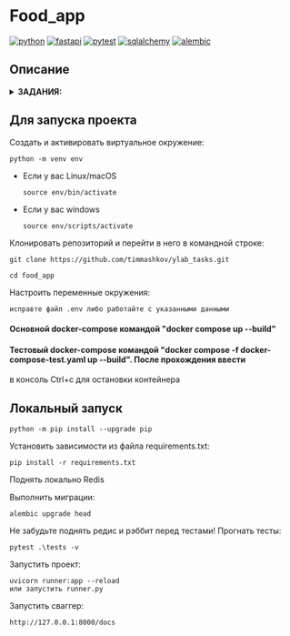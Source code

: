 # Food_app

[![python](https://img.shields.io/badge/python-3.10_-blue?style=flat-square)](https://www.python.org/)
[![fastapi](https://img.shields.io/badge/fastapi-0.109.0-critical?style=flat-square)](https://fastapi.tiangolo.com/)
[![pytest](https://img.shields.io/badge/pytest-passed-brightgreen)](https://docs.pytest.org/en/7.4.x/)
[![sqlalchemy](https://img.shields.io/badge/sqlalchemy-2.0.25-critical?style=flat-square)](https://www.sqlalchemy.org//)
[![alembic](https://img.shields.io/badge/alembic-1.13.1_-violet?style=flat-square)](https://alembic.sqlalchemy.org//)


## Описание

<details>
<summary><b>ЗАДАНИЯ:</b></summary>

1. Проект на FastAPI с использованием PostgreSQL в качестве БД. В проекте реализовано REST API по работе с меню ресторана, все CRUD операции. Даны 3 сущности: Меню, Подменю, Блюдо.

    Зависимости:
    - У меню есть подменю, которые к ней привязаны.
    - У подменю есть блюда.

    Реализовано:
    - Блюдо не может быть привязано напрямую к меню, минуя подменю.
    - Блюдо не может находиться в 2-х подменю одновременно.
    - Подменю не может находиться в 2-х меню одновременно.
    - Если удалить меню, должны удалиться все подменю и блюда этого меню.
    - Если удалить подменю, должны удалиться все блюда этого подменю.
    - Цены блюд выводить с округлением до 2 знаков после запятой.
    - Во время выдачи списка меню, для каждого меню добавлять кол-во подменю и блюд в этом меню.
    - Во время выдачи списка подменю, для каждого подменю добавлять кол-во блюд в этом подменю.
    - Вынести бизнес логику и запросы в БД в отдельные слои приложения.
    - Добавить кэширование запросов к API  с использованием Redis. Не забыть про инвалидацию кэша.
    - Добавить pre-commit хуки в проект.
    - Покрыть проект type hints (тайпхинтами)
    - Описать ручки API в соответствий c OpenAPI
    - Реализовать в тестах аналог Django reverse() для FastAPI
    - Контейнеры с проектом и с тестами запускаются разными командами.
    - Добавить эндпоинт (GET) для вывода всех меню со всеми связанными подменю и со всеми связанными блюдами.(api/v1/menu/views 143 строчка)
    - Реализовать инвалидация кэша в background task (встроено в FastAPI)

</details>


## Для запуска проекта

Cоздать и активировать виртуальное окружение:

```
python -m venv env
```

* Если у вас Linux/macOS

    ```
    source env/bin/activate
    ```

* Если у вас windows

    ```
    source env/scripts/activate
    ```

Клонировать репозиторий и перейти в него в командной строке:

```
git clone https://github.com/timmashkov/ylab_tasks.git
```

```
cd food_app
```
Настроить переменные окружения:
```
исправте файл .env либо работайте с указанными данными
```

#### Основной docker-compose командой "docker compose up --build"
#### Тестовый docker-compose командой "docker compose -f docker-compose-test.yaml up --build". После прохождения ввести
в консоль Ctrl+c для остановки контейнера

## Локальный запуск

```
python -m pip install --upgrade pip
```

Установить зависимости из файла requirements.txt:

```
pip install -r requirements.txt
```
Поднять локально Redis

Выполнить миграции:

```
alembic upgrade head
```
Не забудьте поднять редис и рэббит перед тестами!
Прогнать тесты:
```
pytest .\tests -v
```

Запустить проект:

```
uvicorn runner:app --reload
или запустить runner.py
```
Запустить сваггер:
```
http://127.0.0.1:8000/docs
```
